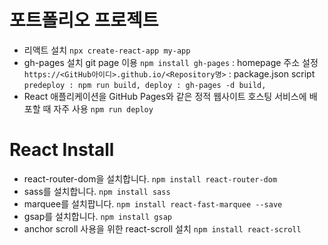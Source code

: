 # 포트폴리오 프로젝트
- 리액트 설치 `npx create-react-app my-app`
- gh-pages 설치 git page 이용 `npm install gh-pages`
  : homepage 주소 설정 `https://<GitHub아이디>.github.io/<Repository명>`
  : package.json script `predeploy : npm run build, deploy : gh-pages -d build,`
-  React 애플리케이션을 GitHub Pages와 같은 정적 웹사이트 호스팅 서비스에 배포할 때 자주 사용 `npm run deploy`


# React Install
- react-router-dom을 설치합니다. `npm install react-router-dom`
- sass를 설치합니다. `npm install sass`
- marquee를 설치팝니다. `npm install react-fast-marquee --save`
- gsap를 설치합니다. `npm install gsap`
- anchor scroll 사용을 위한 react-scroll 설치 `npm install react-scroll`
